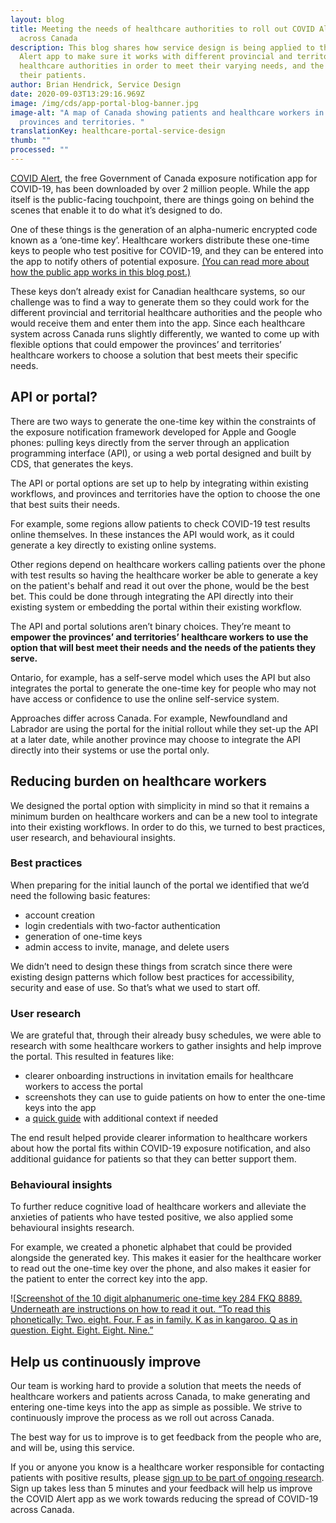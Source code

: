 ```yaml
---
layout: blog
title: Meeting the needs of healthcare authorities to roll out COVID Alert
  across Canada
description: This blog shares how service design is being applied to the COVID
  Alert app to make sure it works with different provincial and territorial
  healthcare authorities in order to meet their varying needs, and the needs of
  their patients.
author: Brian Hendrick, Service Design
date: 2020-09-03T13:29:16.969Z
image: /img/cds/app-portal-blog-banner.jpg
image-alt: "A map of Canada showing patients and healthcare workers in different
  provinces and territories. "
translationKey: healthcare-portal-service-design
thumb: ""
processed: ""
---
```

[COVID Alert](https://www.canada.ca/en/public-health/services/diseases/coronavirus-disease-covid-19/covid-alert.html), the free Government of Canada exposure notification app for COVID-19, has been downloaded by over 2 million people. While the app itself is the public-facing touchpoint, there are things going on behind the scenes that enable it to do what it’s designed to do. 

One of these things is the generation of an alpha-numeric encrypted code known as a ‘one-time key’. Healthcare workers distribute these one-time keys to people who test positive for COVID-19, and they can be entered into the app to notify others of potential exposure. [(You can read more about how the public app works in this blog post.)](https://digital.canada.ca/2020/07/31/continuously-improving-covid-alert/)

These keys don’t already exist for Canadian healthcare systems, so our challenge was to find a way to generate them so they could work for the different provincial and territorial healthcare authorities and the people who would receive them and enter them into the app. Since each healthcare system across Canada runs slightly differently, we wanted to come up with flexible options that could empower the provinces’ and territories’ healthcare workers to choose a solution that best meets their specific needs.

## API or portal?

There are two ways to generate the one-time key within the constraints of the exposure notification framework developed for Apple and Google phones: pulling keys directly from the server through an application programming interface (API), or using a web portal designed and built by CDS, that generates the keys. 

The API or portal options are set up to help by integrating within existing workflows, and provinces and territories have the option to choose the one that best suits their needs.

For example, some regions allow patients to check COVID-19 test results online themselves. In these instances the API would work, as it could generate a key directly to existing online systems. 

Other regions depend on healthcare workers calling patients over the phone with test results so having the healthcare worker be able to generate a key on the patient's behalf and read it out over the phone, would be the best bet. This could be done through integrating the API directly into their existing system or embedding the portal within their existing workflow.

The API and portal solutions aren’t binary choices. They’re meant to **empower the provinces’ and territories’ healthcare workers to use the option that will best meet their needs and the needs of the patients they serve.** 

Ontario, for example, has a self-serve model which uses the API but also integrates the portal to generate the one-time key for people who may not have access or confidence to use the online self-service system. 

Approaches differ across Canada. For example, Newfoundland and Labrador are using the portal for the initial rollout while they set-up the API at a later date, while another province may choose to integrate the API directly into their systems or use the portal only. 

## Reducing burden on healthcare workers

We designed the portal option with simplicity in mind so that it remains a minimum burden on healthcare workers and can be a new tool to integrate into their existing workflows. In order to do this, we turned to best practices, user research, and behavioural insights.

### Best practices

When preparing for the initial launch of the portal we identified that we’d need the following basic features: 

* account creation 
* login credentials with two-factor authentication 
* generation of one-time keys 
* admin access to invite, manage, and delete users

We didn’t need to design these things from scratch since there were existing design patterns which follow best practices for accessibility, security and ease of use. So that’s what we used to start off. 

### User research

We are grateful that, through their already busy schedules, we were able to research with some healthcare workers to gather insights and help improve the portal. This resulted in features like:

* clearer onboarding instructions in invitation emails for healthcare workers to access the portal
* screenshots they can use to guide patients on how to enter the one-time keys into the app
* a [quick guide](https://covid-alert-portal.alpha.canada.ca/en/quick-guide/) with additional context if needed  

The end result helped provide clearer information to healthcare workers about how the portal fits within COVID-19 exposure notification, and also additional guidance for patients so that they can better support them. 

### Behavioural insights

To further reduce cognitive load of healthcare workers and alleviate the anxieties of patients who have tested positive, we also applied some behavioural insights research. 

For example, we created a phonetic alphabet that could be provided alongside the generated key. This makes it easier for the healthcare worker to read out the one-time key over the phone, and also makes it easier for the patient to enter the correct key into the app. 

![[Screenshot of the 10 digit alphanumeric one-time key 284 FKQ 8889. Underneath are instructions on how to read it out. “To read this phonetically: Two. eight. Four. F as in family. K as in kangaroo. Q as in question. Eight. Eight. Eight. Nine.”](/img/cds/app-portal-blog-1-en.jpg)

## Help us continuously improve

Our team is working hard to provide a solution that meets the needs of healthcare workers and patients across Canada, to make generating and entering one-time keys into the app as simple as possible. We strive to continuously improve the process as we roll out across Canada. 

The best way for us to improve is to get feedback from the people who are, and will be, using this service. 

If you or anyone you know is a healthcare worker responsible for contacting patients with positive results, please [sign up to be part of ongoing research](https://digital.canada.ca/covid-alert-research-signup/). Sign up takes less than 5 minutes and your feedback will help us improve the COVID Alert app as we work towards reducing the spread of COVID-19 across Canada.